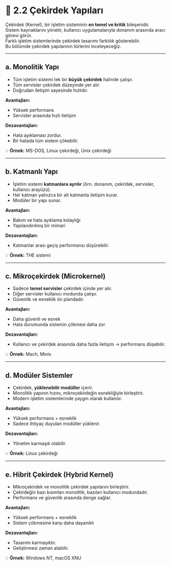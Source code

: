 # 🧠 2.2 Çekirdek Yapıları

Çekirdek (Kernel), bir işletim sisteminin **en temel ve kritik** bileşenidir.  
Sistem kaynaklarını yönetir, kullanıcı uygulamalarıyla donanım arasında aracı görevi görür.  
Farklı işletim sistemlerinde çekirdek tasarımı farklılık gösterebilir.  
Bu bölümde çekirdek yapılarının türlerini inceleyeceğiz.

---

## a. Monolitik Yapı
- Tüm işletim sistemi tek bir **büyük çekirdek** halinde çalışır.  
- Tüm servisler çekirdek düzeyinde yer alır.  
- Doğrudan iletişim sayesinde hızlıdır.

**Avantajları:**  
- Yüksek performans  
- Servisler arasında hızlı iletişim

**Dezavantajları:**  
- Hata ayıklaması zordur.  
- Bir hatada tüm sistem çökebilir.

💡 **Örnek:** MS-DOS, Linux çekirdeği, Unix çekirdeği

---

## b. Katmanlı Yapı
- İşletim sistemi **katmanlara ayrılır** (örn. donanım, çekirdek, servisler, kullanıcı arayüzü).  
- Her katman yalnızca bir alt katmanla iletişim kurar.  
- Modüler bir yapı sunar.

**Avantajları:**  
- Bakım ve hata ayıklama kolaylığı  
- Yapılandırılmış bir mimari

**Dezavantajları:**  
- Katmanlar arası geçiş performansı düşürebilir.

💡 **Örnek:** THE sistemi

---

## c. Mikroçekirdek (Microkernel)
- Sadece **temel servisler** çekirdek içinde yer alır.  
- Diğer servisler kullanıcı modunda çalışır.  
- Güvenlik ve esneklik ön plandadır.

**Avantajları:**  
- Daha güvenli ve esnek  
- Hata durumunda sistemin çökmesi daha zor

**Dezavantajları:**  
- Kullanıcı ve çekirdek arasında daha fazla iletişim → performans düşebilir.

💡 **Örnek:** Mach, Minix

---

## d. Modüler Sistemler
- Çekirdek, **yüklenebilir modüller** içerir.  
- Monolitik yapının hızını, mikroçekirdeğin esnekliğiyle birleştirir.  
- Modern işletim sistemlerinde yaygın olarak kullanılır.

**Avantajları:**  
- Yüksek performans + esneklik  
- Sadece ihtiyaç duyulan modüller yüklenir.

**Dezavantajları:**  
- Yönetim karmaşık olabilir.

💡 **Örnek:** Linux çekirdeği

---

## e. Hibrit Çekirdek (Hybrid Kernel)
- Mikroçekirdek ve monolitik çekirdek yapılarını birleştirir.  
- Çekirdeğin bazı kısımları monolitik, bazıları kullanıcı modundadır.  
- Performans ve güvenlik arasında denge sağlar.

**Avantajları:**  
- Yüksek performans + esneklik  
- Sistem çökmesine karşı daha dayanıklı

**Dezavantajları:**  
- Tasarımı karmaşıktır.  
- Geliştirmesi zaman alabilir.

💡 **Örnek:** Windows NT, macOS XNU
